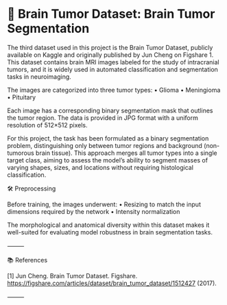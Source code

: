 # 🧠 Brain Tumor Dataset: Brain Tumor Segmentation

The third dataset used in this project is the Brain Tumor Dataset, publicly available on Kaggle and originally published by Jun Cheng on Figshare 1. This dataset contains brain MRI images labeled for the study of intracranial tumors, and it is widely used in automated classification and segmentation tasks in neuroimaging.

The images are categorized into three tumor types:
	•	Glioma
	•	Meningioma
	•	Pituitary

Each image has a corresponding binary segmentation mask that outlines the tumor region. The data is provided in JPG format with a uniform resolution of 512×512 pixels.

For this project, the task has been formulated as a binary segmentation problem, distinguishing only between tumor regions and background (non-tumorous brain tissue). This approach merges all tumor types into a single target class, aiming to assess the model’s ability to segment masses of varying shapes, sizes, and locations without requiring histological classification.

🛠️ Preprocessing

Before training, the images underwent:
	•	Resizing to match the input dimensions required by the network
	•	Intensity normalization

The morphological and anatomical diversity within this dataset makes it well-suited for evaluating model robustness in brain segmentation tasks.

⸻

📚 References


[1] Jun Cheng. Brain Tumor Dataset. Figshare. https://figshare.com/articles/dataset/brain_tumor_dataset/1512427 (2017).

⸻
